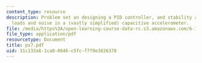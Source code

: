 ```yaml
---
content_type: resource
description: Problem set on designing a PID controller, and stability and capacitive
  loads and noise in a (vastly simplified) capacitive accelerometer.
file: /media/https%3A/open-learning-course-data-rc.s3.amazonaws.com/6-777j-design-and-fabrication-of-microelectromechanical-devices-spring-2007/31c133a61ca00646c5fcf7f9e3826370_ps7.pdf
file_type: application/pdf
resourcetype: Document
title: ps7.pdf
uid: 31c133a6-1ca0-0646-c5fc-f7f9e3826370
---
```


